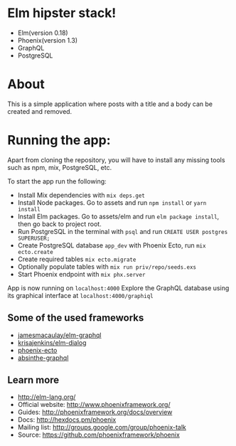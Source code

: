 # Elm hipster stack!
* Elm(version 0.18)
* Phoenix(version 1.3)
* GraphQL
* PostgreSQL

# About
This is a simple application where posts with a title and a body can be created and removed.

# Running the app:

Apart from cloning the repository, you will have to install any missing tools such as npm, mix, PostgreSQL, etc.

To start the app run the following:
  * Install Mix dependencies with `mix deps.get`
  * Install Node packages. Go to assets and run `npm install` or `yarn install`
  * Install Elm packages. Go to assets/elm and run `elm package install`, then go back to project root.
  * Run PostgreSQL in the terminal with `psql` and run `CREATE USER postgres SUPERUSER;`
  * Create PostgreSQL database `app_dev` with Phoenix Ecto, run `mix ecto.create`
  * Create required tables `mix ecto.migrate`
  * Optionally populate tables with `mix run priv/repo/seeds.exs`
  * Start Phoenix endpoint with `mix phx.server`

App is now running on `localhost:4000`
Explore the GraphQL database using its graphical interface at `localhost:4000/graphiql`

## Some of the used frameworks
* [jamesmacaulay/elm-graphql](https://github.com/jamesmacaulay/elm-graphql)
* [krisajenkins/elm-dialog](https://github.com/krisajenkins/elm-dialog)
* [phoenix-ecto](https://github.com/phoenixframework/phoenix_ecto)
* [absinthe-graphql](http://absinthe-graphql.org/guides/plug-phoenix/)

## Learn more
* http://elm-lang.org/
* Official website: http://www.phoenixframework.org/
* Guides: http://phoenixframework.org/docs/overview
* Docs: http://hexdocs.pm/phoenix
* Mailing list: http://groups.google.com/group/phoenix-talk
* Source: https://github.com/phoenixframework/phoenix
